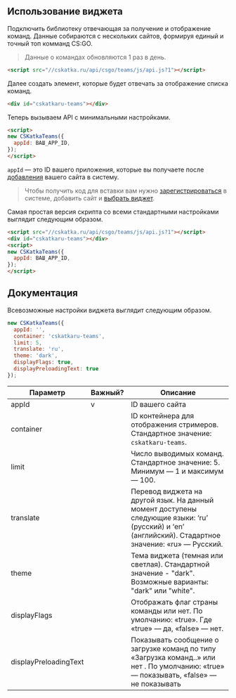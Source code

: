 ## Использование виджета

Подключить библиотеку отвечающая за получение и отображение команд. Данные собираются с нескольких сайтов, формируя единый и точный топ комманд CS:GO. 

> Данные о командах обновляются 1 раз в день.

```html
<script src="//cskatka.ru/api/csgo/teams/js/api.js?1"></script>
```

Далее создать элемент, которые будет отвечать за отображение списка команд.

```html
<div id="cskatkaru-teams"></div>
```

Теперь вызываем API с минимальными настройками.

```html 
<script>
new CSKatkaTeams({ 
  appId: ВАШ_APP_ID, 
}); 
</script>
```

`appId` — это ID вашего приложения, которые вы получаете после [добавления](http://cskatka.ru/dev/add) вашего сайта в систему. 

> Чтобы получить код для вставки вам нужно [зарегистрироваться](http://cskatka.ru/site/signup) в системе, добавить сайт и [выбрать виджет](http://cskatka.ru/dev/).  

Самая простая версия скрипта со всеми стандартными настройками выглядит следующим образом.

```html 
<script src="//cskatka.ru/api/csgo/teams/js/api.js?1"></script>
<div id="cskatkaru-teams"></div>
<script>
new CSKatkaTeams({ 
  appId: ВАШ_APP_ID, 
}); 
</script>
```

## Документация 
Всевозможные настройки виджета выглядит следующим образом.

```js
new CSKatkaTeams({ 
  appId: '',
  container: 'cskatkaru-teams', 
  limit: 5, 
  translate: 'ru',
  theme: 'dark',
  displayFlags: true,
  displayPreloadingText: true
});
```

| Параметр              | Важный?| Описание                                                                                                                                                        |
|-----------------------|--------|-----------------------------------------------------------------------------------------------------------------------------------------------------------------|
| appId                 | v      | ID вашего сайта                                                                                                                                                 |
| container             |        | ID контейнера для отображения стримеров. Стандартное значение: `cskatkaru-teams`.                                                              |
| limit                 |        | Число выводимых команд. Стандартное значение: 5. Минимум — 1 и максимум — 100.                                                                               |
| translate             |        | Перевод виджета на другой язык. На данный момент доступены следующие языки: ‘ru’ (русский) и ‘en’ (английский). Стадартное значение: «ru» — Русский.            |
| theme					|	     | Тема виджета (темная или светлая). Стандартной значение - "dark". Возможные варианты: "dark" или "white".                                                       |
| displayFlags          |        | Отображать флаг страны команды или нет. По умолчанию: «true». Где «true» — да, «false» — нет.                                                                  |
| displayPreloadingText |        | Показывать сообщение о загрузке команд по типу «Загрузка команд..» или нет . По умолчанию: «true» — показывать, «false» — не показывать                   |
